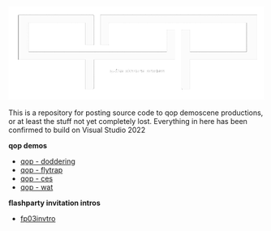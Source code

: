 ![](/images/qop-logo.png)

This is a repository for posting source code to qop demoscene productions, or at least the stuff not yet completely lost. 
Everything in here has been confirmed to build on Visual Studio 2022

**qop demos**

* [qop - doddering](/qop%20-%20doddering/)
* [qop - flytrap](/qop%20-%20flytrap/)
* [qop - ces](/qop%20-%20ces/)
* [qop - wat](/qop%20-%20wat/)

**flashparty invitation intros**

* [fp03invtro](/fp03invtro/)
